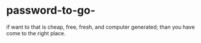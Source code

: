# password-to-go-
if want to that is cheap, free, fresh, and computer generated; than you have come to the right place.

